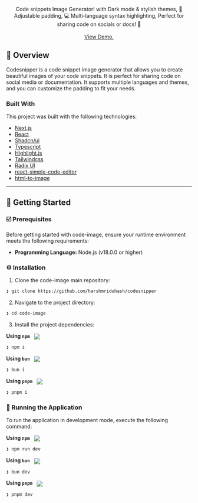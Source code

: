 <p align="center">
Code snippets Image Generator! with Dark mode & stylish themes, 🔧 Adjustable padding, 💻 Multi-language syntax highlighting, Perfect for sharing code on socials or docs! 🚀
<br/>
<br/>
<a href="https://code-image-iidj288nx-harshs-projects-76ae4797.vercel.app/">View Demo.</a>
</p>
</div>

## 📍 Overview

Codesnipper is a code snippet image generator that allows you to create beautiful images of your code snippets. It is perfect for sharing code on social media or documentation. It supports multiple languages and themes, and you can customize the padding to fit your needs.

### Built With

This project was built with the following technologies:

- [Next.js](https://nextjs.org/)
- [React](https://react.dev/)
- [Shadcn/ui](https://ui.shadcn.com/)
- [Typescript](https://www.typescriptlang.org/)
- [Highlight.js](https://highlightjs.org/)
- [Tailwindcss](https://tailwindcss.com/)
- [Radix UI](https://www.radix-ui.com/)
- [react-simple-code-editor](https://www.npmjs.com/package/react-simple-code-editor)
- [html-to-image](https://www.npmjs.com/package/html-to-image)

---

## 🚀 Getting Started

### ☑️ Prerequisites

Before getting started with code-image, ensure your runtime environment meets the following requirements:

- **Programming Language:** Node.js (v18.0.0 or higher)

### ⚙️ Installation

1. Clone the code-image main repository:

```sh
❯ git clone https://github.com/harshmriduhash/codesnipper
```

2. Navigate to the project directory:

```sh
❯ cd code-image
```

3. Install the project dependencies:

**Using `npm`** &nbsp; [<img align="center" src="https://img.shields.io/badge/npm-CB3837.svg?style={badge_style}&logo=npm&logoColor=white" />](https://www.npmjs.com/)

```sh
❯ npm i
```

**Using `bun`** &nbsp; [<img align="center" src="https://img.shields.io/badge/bun-2CA5E0.svg?style={badge_style}&logo=bun&logoColor=white" />](https://bun.sh/)

```sh
❯ bun i
```

**Using `pnpm`** &nbsp; [<img align="center" src="https://img.shields.io/badge/pnpm-2CA5E0.svg?style={badge_style}&logo=pnpm&logoColor=white" />](https://pnpm.io/)

```sh
❯ pnpm i
```

### 🚀 Running the Application

To run the application in development mode, execute the following command:

**Using `npm`** &nbsp; [<img align="center" src="https://img.shields.io/badge/npm-CB3837.svg?style={badge_style}&logo=npm&logoColor=white" />](https://www.npmjs.com/)

```sh
❯ npm run dev
```

**Using `bun`** &nbsp; [<img align="center" src="https://img.shields.io/badge/bun-2CA5E0.svg?style={badge_style}&logo=bun&logoColor=white" />](https://bun.sh/)

```sh
❯ bun dev
```

**Using `pnpm`** &nbsp; [<img align="center" src="https://img.shields.io/badge/pnpm-2CA5E0.svg?style={badge_style}&logo=pnpm&logoColor=white" />](https://pnpm.io/)

```sh
❯ pnpm dev
```